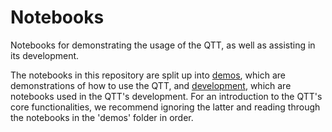 # Notebooks

Notebooks for demonstrating the usage of the QTT, as well as assisting in its development.

The notebooks in this repository are split up into [demos](https://github.com/qec-codes/QuantumThreatTracker/tree/main/notebooks/demos), which are demonstrations of how to use the QTT, and [development](https://github.com/qec-codes/QuantumThreatTracker/tree/main/notebooks/development), which are notebooks used in the QTT's development. For an introduction to the QTT's core functionalities, we recommend ignoring the latter and reading through the notebooks in the 'demos' folder in order.